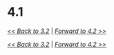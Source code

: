 # 4.1

[*<< Back to 3.2*](../Day_3/3.2.md)  \| [*Forward to 4.2 >>*](4.2.md)


[*<< Back to 3.2*](../Day_3/3.2.md)  \| [*Forward to 4.2 >>*](4.2.md)
